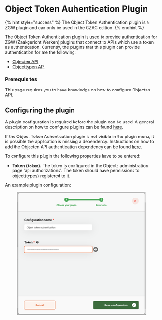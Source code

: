 # Object Token Auhentication Plugin

{% hint style="success" %}
The Object Token Authentication plugin is a ZGW plugin and can only be used in the GZAC edition.
{% endhint %}

The Object Token Authentication plugin is used to provide authentication for ZGW (Zaakgericht Werken) plugins that connect to APIs which use a token as authentication. Currently, the plugins that this plugin can provide authentication for are the following:

* [Objecten API](configure-objecten-api-plugin.md)
* [Objecttypen API](configure-objecttypen-api-plugin.md)

### Prerequisites

This page requires you to have knowledge on how to configure Objecten API.

## Configuring the plugin

A plugin configuration is required before the plugin can be used. A general description on how to configure plugins can be found [here](./#configuring-plugins).

If the Object Token Auhentication plugin is not visible in the plugin menu, it is possible the application is missing a dependency. Instructions on how to add the Objecten API authentication dependency can be found [here](../../fundamentals/getting-started/modules/zgw/objecten-api-authentication.md).

To configure this plugin the following properties have to be entered:

* **Token (`token`).** The token is configured in the Objects administration page 'api authorizations'. The token should have permissions to object(types) registered to it.

An example plugin configuration:&#x20;

<figure><img src="../../using-valtimo/plugin/object-token-authentication/img/configure-plugin.png" alt=""><figcaption></figcaption></figure>
